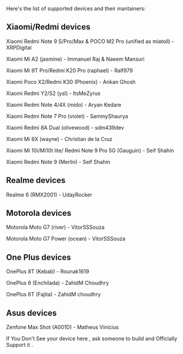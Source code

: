 Here's the list of supported devices and their mantainers:

Xiaomi/Redmi devices
------------------------------------------
Xiaomi Redmi Note 9 S/Pro/Max & POCO M2 Pro (unified as miatoll) - XRPDigital

Xiaomi Mi A2 (jasmine) - Immanuel Raj & Naeem Mansuri

Xiaomi Mi 9T Pro/Redmi K20 Pro (raphael) - Ralf979

Xiaomi Poco X2/Redmi K30 (Phoenix) - Ankan Ghosh

Xiaomi Redmi Y2/S2 (ysl) - ItsMeZyrus

Xiaomi Redmi Note 4/4X (mido) - Aryan Kedare

Xiaomi Redmi Note 7 Pro (violet) - SammyShaurya

Xiaomi Redmi 8A Dual (olivewood) - sdm439dev

Xiaomi Mi 6X (wayne) - Christian de la Cruz

Xiaomi Mi 10i/Mi10t lite/ Redmi Note 9 Pro 5G (Gauguin) - Seif Shahin

Xiaomi Redmi Note 9 (Merlin) - Seif Shahin

Realme devices
------------------------------------------
Realme 6 (RMX2001) - UdayRocker

Motorola devices
------------------------------------------
Motorola Moto G7 (river) - VitorSSSouza

Motorola Moto G7 Power (ocean) - VitorSSSouza

One Plus devices
------------------------------------------
OnePlus 8T (Kebab) - Rounak1619

OnePlus 6 (Enchilada) - ZahidM Choudhry

OnePlus 6T (Fajita) - ZahidM choudhry

Asus devices
------------------------------------------
Zenfone Max Shot (A001D) - Matheus Vinicius

If You Don't See your device here , ask someone to build and Officially Support it .

